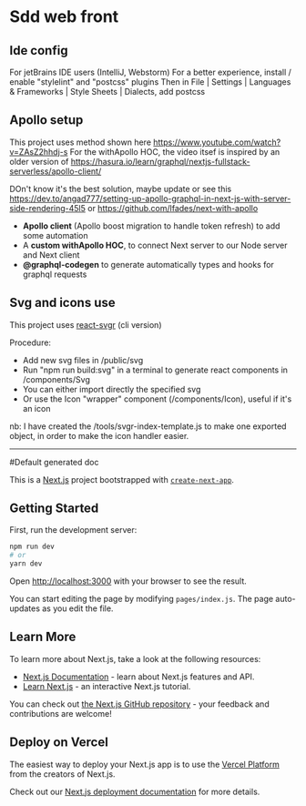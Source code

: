 # Sdd web front

## Ide config
For jetBrains IDE users (IntelliJ, Webstorm)
For a better experience, install / enable "stylelint" and "postcss" plugins
Then in File | Settings | Languages & Frameworks | Style Sheets | Dialects, add postcss

## Apollo setup
This project uses method shown here https://www.youtube.com/watch?v=ZAsZ2hhdj-s
For the withApollo HOC, the video itsef is inspired by an older version of
https://hasura.io/learn/graphql/nextjs-fullstack-serverless/apollo-client/

DOn't know it's the best solution, maybe update or see this
https://dev.to/angad777/setting-up-apollo-graphql-in-next-js-with-server-side-rendering-45l5
or https://github.com/lfades/next-with-apollo

- <b>Apollo client</b> (Apollo boost migration to handle token refresh) to add some automation
- A <b>custom withApollo HOC</b>, to connect Next server to our Node server and Next client
- <b>@graphql-codegen</b> to generate automatically types and hooks for graphql requests


## Svg and icons use
This project uses [react-svgr](https://react-svgr.com/docs/cli/) (cli version)

Procedure:
- Add new svg files in /public/svg
- Run "npm run build:svg" in a terminal to generate react components in /components/Svg
- You can either import directly the specified svg
- Or use the Icon "wrapper" component (/components/Icon), useful if it's an icon

nb: I have created the /tools/svgr-index-template.js to make one exported object, 
in order to make the icon handler easier.

---
#Default generated doc

This is a [Next.js](https://nextjs.org/) project bootstrapped with [`create-next-app`](https://github.com/vercel/next.js/tree/canary/packages/create-next-app).

## Getting Started

First, run the development server:

```bash
npm run dev
# or
yarn dev
```

Open [http://localhost:3000](http://localhost:3000) with your browser to see the result.

You can start editing the page by modifying `pages/index.js`. The page auto-updates as you edit the file.

## Learn More

To learn more about Next.js, take a look at the following resources:

- [Next.js Documentation](https://nextjs.org/docs) - learn about Next.js features and API.
- [Learn Next.js](https://nextjs.org/learn) - an interactive Next.js tutorial.

You can check out [the Next.js GitHub repository](https://github.com/vercel/next.js/) - your feedback and contributions are welcome!

## Deploy on Vercel

The easiest way to deploy your Next.js app is to use the [Vercel Platform](https://vercel.com/import?utm_medium=default-template&filter=next.js&utm_source=create-next-app&utm_campaign=create-next-app-readme) from the creators of Next.js.

Check out our [Next.js deployment documentation](https://nextjs.org/docs/deployment) for more details.
